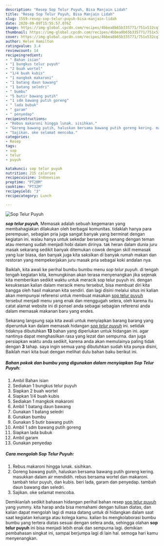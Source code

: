 ```yaml
---
description: "Resep Sop Telur Puyuh, Bisa Manjain Lidah"
title: "Resep Sop Telur Puyuh, Bisa Manjain Lidah"
slug: 1559-resep-sop-telur-puyuh-bisa-manjain-lidah
date: 2020-09-09T15:55:57.076Z
image: https://img-global.cpcdn.com/recipes/4bbea8b65b335771/751x532cq70/sop-telur-puyuh-foto-resep-utama.jpg
thumbnail: https://img-global.cpcdn.com/recipes/4bbea8b65b335771/751x532cq70/sop-telur-puyuh-foto-resep-utama.jpg
cover: https://img-global.cpcdn.com/recipes/4bbea8b65b335771/751x532cq70/sop-telur-puyuh-foto-resep-utama.jpg
author: Helen Hamilton
ratingvalue: 3.4
reviewcount: 14
recipeingredient:
- " Bahan isian"
- "1 bungkus telur puyuh"
- "2 buah wortel"
- "1/4 buah kubis"
- "1 mangkok makaroni"
- "1 batang daun bawang"
- "1 batang seledri"
- " bumbu"
- "5 butir bawang putih"
- "1 sdm bawang putih goreng"
- " lada bubuk"
- " garam"
- " penyedap"
recipeinstructions:
- "Rebus makaroni hingga lunak. sisihkan."
- "Goreng bawang putih, haluskan bersama bawang putih goreng kering. masukkan dalam air mendidih. rebus bersama wortel dan makaroni. tambah telur puyuh, dan kubis. beri lada, garam dan penyedap. tambah daun bawang dan seledri."
- "Sajikan. oke selamat mencoba."
categories:
- Resep
tags:
- sop
- telur
- puyuh

katakunci: sop telur puyuh 
nutrition: 215 calories
recipecuisine: Indonesian
preptime: "PT20M"
cooktime: "PT32M"
recipeyield: "3"
recipecategory: Lunch

---
```



![Sop Telur Puyuh](https://img-global.cpcdn.com/recipes/4bbea8b65b335771/751x532cq70/sop-telur-puyuh-foto-resep-utama.jpg)

<b><i>sop telur puyuh</i></b>, Memasak adalah sebuah kegemaran yang membahagiakan dilakukan oleh berbagai komunitas. tidaklah hanya para perempuan, sebagian pria juga sangat banyak yang berminat dengan kegiatan ini. walau hanya untuk sekedar bersenang senang dengan teman atau memang sudah menjadi hobi dalam dirinya. tak heran dalam dunia juru masak sekarang sedikit banyak ditemukan cowok dengan skill memasak yang luar biasa, dan banyak juga kita saksikan di banyak rumah makan dan restoran yang mempekerjakan juru masak pria sebagai koki andalan nya.



Baiklah, kita awali ke perihal bumbu bumbu menu <i>sop telur puyuh</i>. di tengah tengah kegiatan kita, kemungkinan akan terasa menyenangkan jika sejenak kita memberikan sedikit waktu untuk meracik sop telur puyuh ini. dengan kesuksesan kalian dalam meracik menu tersebut, bisa membuat diri kita bangga oleh hasil makanan kita sendiri. dan lagi disini melalui situs ini kalian akan mempunyai referensi untuk membuat masakan <u>sop telur puyuh</u> tersebut menjadi menu yang enak dan menggugah selera, oleh karena itu catat alamat website ini di ponsel anda sebagai sebagian referensi anda dalam memasak makanan baru yang endes.


Sekarang langsung saja kita awali untuk menyiapkan barang barang yang diperuntuk kan dalam memasak hidangan <u><i>sop telur puyuh</i></u> ini. setidak tidaknya dibutuhkan <b>13</b> bahan yang diperlukan untuk hidangan ini. agar nantinya dapat menghasilkan rasa yang lezat dan sempurna. dan juga persiapkan waktu anda sedikit, karena anda akan memulainya paling tidak dengan <b>3</b> tahap. saya ingin semua yang dibutuhkan sudah kita punya disini, Baiklah mari kita buat dengan melihat dulu bahan baku berikut ini.

<!--inarticleads1-->

##### Bahan pokok dan bumbu yang digunakan dalam menyiapkan Sop Telur Puyuh:

1. Ambil  Bahan isian
1. Sediakan 1 bungkus telur puyuh
1. Siapkan 2 buah wortel
1. Siapkan 1/4 buah kubis
1. Sediakan 1 mangkok makaroni
1. Ambil 1 batang daun bawang
1. Gunakan 1 batang seledri
1. Gunakan  bumbu
1. Gunakan 5 butir bawang putih
1. Ambil 1 sdm bawang putih goreng
1. Siapkan  lada bubuk
1. Ambil  garam
1. Gunakan  penyedap




<!--inarticleads2-->

##### Cara mengolah Sop Telur Puyuh:

1. Rebus makaroni hingga lunak. sisihkan.
1. Goreng bawang putih, haluskan bersama bawang putih goreng kering. masukkan dalam air mendidih. rebus bersama wortel dan makaroni. tambah telur puyuh, dan kubis. beri lada, garam dan penyedap. tambah daun bawang dan seledri.
1. Sajikan. oke selamat mencoba.




Demikianlah sedikit bahasan hidangan perihal bahan resep <u>sop telur puyuh</u> yang yummy. kita harap anda bisa memahami dengan tulisan diatas, dan kalian dapat mengolah lagi di masa datang untuk di hidangkan dalam saat saat kegiatan keluarga atau kolega kamu. kalian bs mengkolaborasi bumbu bumbu yang tertera diatas sesuai dengan selera anda, sehingga olahan <b>sop telur puyuh</b> ini bisa menjadi lebih enak dan sempurna lagi. demikian pembahasan singkat ini, sampai berjumpa lagi di lain hal. semoga hari kamu menyenangkan.
